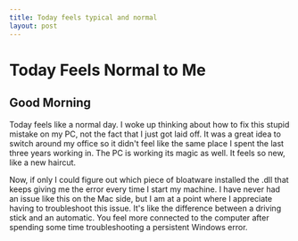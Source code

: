 ```yaml
---
title: Today feels typical and normal
layout: post
---
```


# Today Feels Normal to Me

## Good Morning
Today feels like a normal day. I woke up thinking about how to fix this stupid mistake on my PC, not the fact that I just got laid off. It was a great idea to switch around my office so it didn't feel like the same place I spent the last three years working in. The PC is working its magic as well. It feels so new, like a new haircut. 

Now, if only I could figure out which piece of bloatware installed the .dll that keeps giving me the error every time I start my machine. I have never had an issue like this on the Mac side, but I am at a point where I appreciate having to troubleshoot this issue. It's like the difference between a driving stick and an automatic. You feel more connected to the computer after spending some time troubleshooting a persistent Windows error. 


